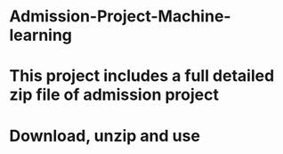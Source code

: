 # Admission-Project-Machine-learning
# This project includes a full detailed zip file of admission project
# Download, unzip and use

